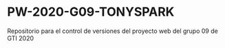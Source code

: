# PW-2020-G09-TONYSPARK
Repositorio para el control de versiones del proyecto web del grupo 09 de GTI 2020
